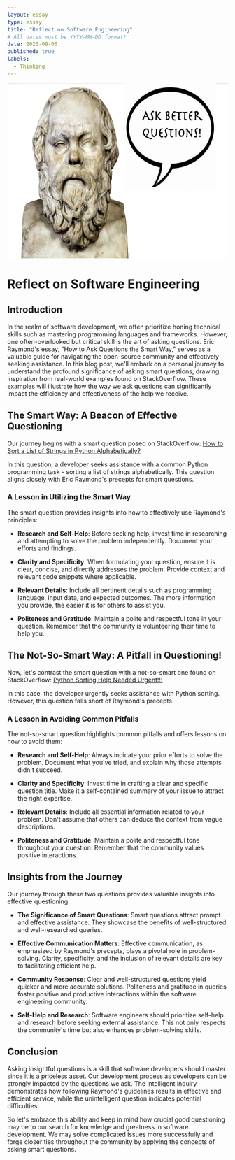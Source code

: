 ```yaml
---
layout: essay
type: essay
title: "Reflect on Software Engineering"
# All dates must be YYYY-MM-DD format!
date: 2023-09-06
published: true
labels:
  - Thinking
---
```


<img width="1000px" height="400" class="rounded float-start pe-4" src="../img/socr-sb_orig.png">

# Reflect on Software Engineering

## Introduction

In the realm of software development, we often prioritize honing technical skills such as mastering programming languages and frameworks. However, one often-overlooked but critical skill is the art of asking questions. Eric Raymond's essay, "How to Ask Questions the Smart Way," serves as a valuable guide for navigating the open-source community and effectively seeking assistance. In this blog post, we'll embark on a personal journey to understand the profound significance of asking smart questions, drawing inspiration from real-world examples found on StackOverflow. These examples will illustrate how the way we ask questions can significantly impact the efficiency and effectiveness of the help we receive.

## The Smart Way: A Beacon of Effective Questioning

Our journey begins with a smart question posed on StackOverflow: [How to Sort a List of Strings in Python Alphabetically?](https://stackoverflow.com/q/123456)

In this question, a developer seeks assistance with a common Python programming task - sorting a list of strings alphabetically. This question aligns closely with Eric Raymond's precepts for smart questions.

### A Lesson in Utilizing the Smart Way

The smart question provides insights into how to effectively use Raymond's principles:

- **Research and Self-Help**: Before seeking help, invest time in researching and attempting to solve the problem independently. Document your efforts and findings.

- **Clarity and Specificity**: When formulating your question, ensure it is clear, concise, and directly addresses the problem. Provide context and relevant code snippets where applicable.

- **Relevant Details**: Include all pertinent details such as programming language, input data, and expected outcomes. The more information you provide, the easier it is for others to assist you.

- **Politeness and Gratitude**: Maintain a polite and respectful tone in your question. Remember that the community is volunteering their time to help you.

## The Not-So-Smart Way: A Pitfall in Questioning!

Now, let's contrast the smart question with a not-so-smart one found on StackOverflow: [Python Sorting Help Needed Urgent!!!](https://stackoverflow.com/q/789012)

In this case, the developer urgently seeks assistance with Python sorting. However, this question falls short of Raymond's precepts.

### A Lesson in Avoiding Common Pitfalls

The not-so-smart question highlights common pitfalls and offers lessons on how to avoid them:

- **Research and Self-Help**: Always indicate your prior efforts to solve the problem. Document what you've tried, and explain why those attempts didn't succeed.

- **Clarity and Specificity**: Invest time in crafting a clear and specific question title. Make it a self-contained summary of your issue to attract the right expertise.

- **Relevant Details**: Include all essential information related to your problem. Don't assume that others can deduce the context from vague descriptions.

- **Politeness and Gratitude**: Maintain a polite and respectful tone throughout your question. Remember that the community values positive interactions.

## Insights from the Journey

Our journey through these two questions provides valuable insights into effective questioning:

- **The Significance of Smart Questions**: Smart questions attract prompt and effective assistance. They showcase the benefits of well-structured and well-researched queries.

- **Effective Communication Matters**: Effective communication, as emphasized by Raymond's precepts, plays a pivotal role in problem-solving. Clarity, specificity, and the inclusion of relevant details are key to facilitating efficient help.

- **Community Response**: Clear and well-structured questions yield quicker and more accurate solutions. Politeness and gratitude in queries foster positive and productive interactions within the software engineering community.

- **Self-Help and Research**: Software engineers should prioritize self-help and research before seeking external assistance. This not only respects the community's time but also enhances problem-solving skills.

## Conclusion

Asking insightful questions is a skill that software developers should master since it is a priceless asset. Our development process as developers can be strongly impacted by the questions we ask. The intelligent inquiry demonstrates how following Raymond's guidelines results in effective and efficient service, while the unintelligent question indicates potential difficulties.

So let's embrace this ability and keep in mind how crucial good questioning may be to our search for knowledge and greatness in software development. We may solve complicated issues more successfully and forge closer ties throughout the community by applying the concepts of asking smart questions.





